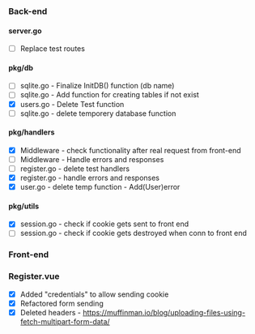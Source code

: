 ### Back-end

#### server.go

- [ ] Replace test routes

#### pkg/db

- [ ] sqlite.go - Finalize InitDB() function (db name)
- [ ] sqlite.go - Add function for creating tables if not exist
- [x] users.go - Delete Test function
- [ ] sqlite.go - delete temporery database function

#### pkg/handlers

- [x] Middleware - check functionality after real request from front-end
- [ ] Middleware - Handle errors and responses
- [ ] register.go - delete test handlers
- [x] register.go - handle errors and responses
- [x] user.go - delete temp function - Add(User)error

#### pkg/utils

- [x] session.go - check if cookie gets sent to front end
- [ ] session.go - check if cookie gets destroyed when conn to front end

### Front-end

### Register.vue

- [x] Added "credentials" to allow sending cookie
- [x] Refactored form sending
- [x] Deleted headers - https://muffinman.io/blog/uploading-files-using-fetch-multipart-form-data/
